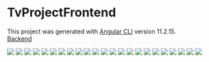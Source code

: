 # TvProjectFrontend

This project was generated with [Angular CLI](https://github.com/angular/angular-cli) version 11.2.15.
<br>
<a href="https://github.com/emir57/TvProjectBackend">Backend</a>

<img src="project_images/2.png"/>
<img src="project_images/3.png"/>
<img src="project_images/4.png"/>
<img src="project_images/1.png"/>
<img src="project_images/1_1.png"/>
<img src="project_images/1_2.png"/>
<img src="project_images/1_3.png"/>
<img src="project_images/5.png"/>
<img src="project_images/6.png"/>
<img src="project_images/7.png"/>
<img src="project_images/8.png"/>
<img src="project_images/9.png"/>
<img src="project_images/10.png"/>
<img src="project_images/11.png"/>
<img src="project_images/12.png"/>
<img src="project_images/13.png"/>
<img src="project_images/14.png"/>
<img src="project_images/15.png"/>
<img src="project_images/16.png"/>
<img src="project_images/17.png"/>
<img src="project_images/18.png"/>
<img src="project_images/19.png"/>
<img src="project_images/20.png"/>

